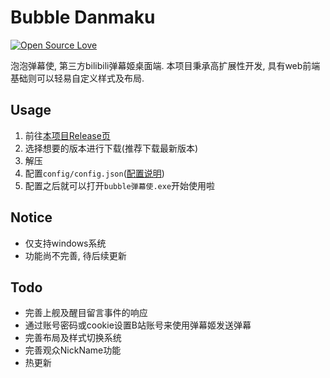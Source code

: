 # Bubble Danmaku
[![Open Source Love](https://badges.frapsoft.com/os/v1/open-source.svg?v=103)](https://github.com/ellerbrock/open-source-badge/)  

泡泡弹幕使, 第三方bilibili弹幕姬桌面端. 本项目秉承高扩展性开发, 具有web前端基础则可以轻易自定义样式及布局.  

## Usage
1. 前往[本项目Release页](https://github.com/HHHHhgqcdxhg/bubble-danmaku/releases)  
2. 选择想要的版本进行下载(推荐下载最新版本)  
3. 解压  
4. 配置```config/config.json```([配置说明](https://github.com/HHHHhgqcdxhg/bubble-danmaku/blob/master/docs/configDoc.md))  
5. 配置之后就可以打开```bubble弹幕使.exe```开始使用啦  

## Notice
- 仅支持windows系统  
- 功能尚不完善, 待后续更新  

## Todo
- 完善上舰及醒目留言事件的响应  
- 通过账号密码或cookie设置B站账号来使用弹幕姬发送弹幕  
- 完善布局及样式切换系统  
- 完善观众NickName功能  
- 热更新
